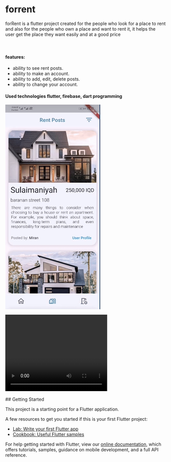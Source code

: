 # forrent

forRent is a flutter project created for the people who look for a place to rent and also for the people 
who own a place and want to rent it, it helps the user get the place they want easily and at a good price 
</br></br></br>

<h4>features:</h4>
<ul>
<li>ability to see rent posts.</li>
<li>ability to make an account.</li>
<li>ability to add, edit, delete posts.</li>
<li>ability to change your account.</li>
</ul>

<h4>Used technologies flutter, firebase, dart programming</h4>
<p>
<img src="assets\images\forent2.gif" alt="gif 2"  />
</p>
<p>
<video width="320" height="240" controls>
  <source src="assets\videos\show_ex1.mp4" type="video/mp4">
  
  
</video>

</p>
## Getting Started

This project is a starting point for a Flutter application.

A few resources to get you started if this is your first Flutter project:

- [Lab: Write your first Flutter app](https://flutter.dev/docs/get-started/codelab)
- [Cookbook: Useful Flutter samples](https://flutter.dev/docs/cookbook)

For help getting started with Flutter, view our
[online documentation](https://flutter.dev/docs), which offers tutorials,
samples, guidance on mobile development, and a full API reference.
